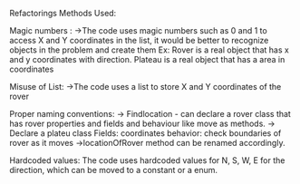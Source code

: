 Refactorings Methods Used:

Magic numbers :
->The code uses magic numbers such as 0 and 1 to access X and Y coordinates in the list, it would be better to recognize objects in the problem and create them
Ex: Rover is a real object that has x and y coordinates with direction.
Plateau is a real object that has a area in coordinates

Misuse of List:
->The code uses a list to store X and Y coordinates of the rover

Proper naming conventions:
-> Findlocation - can declare a rover class that has rover properties and fields and behaviour like move as methods.
-> Declare a plateu class
    Fields: coordinates
    behavior: check boundaries of rover as it moves
->locationOfRover method can be renamed accordingly.

Hardcoded values: 
The code uses hardcoded values for N, S, W, E for the direction, which can be moved to a constant or a enum.